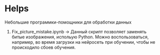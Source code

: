 # Helps
Небольшие программки-помощники для обработки данных

1. Fix_picture_mistake.ipynb -> Данный скрипт позволяет заменять битые изображения, испольую Python. Можно воспользоваться, например, во время загрузки на нейросеть при обучении, чтобы не происходило сбоев обучения.
